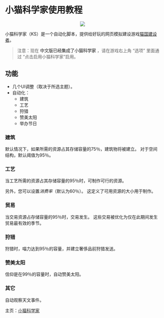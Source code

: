 # 小猫科学家使用教程

<p align="center"><img src="https://i.imgur.com/AWHGIGH.jpg" /></p>

小猫科学家（KS）是一个自动化脚本，提供给好玩的网页模拟建设游戏[猫国建设者](http://likexia.gitee.io/cat-zh/)。

> 注意：现在 **中文版已经集成了小猫科学家** ，请在游戏右上角 “选项” 里面通过 “点击启用小猫科学家”启用。

## 功能

- 几个UI调整（取决于所选主题）。
- 自动化：
    - 建筑
    - 工艺
    - 狩猎
    - 赞美太阳
    - 举办节日

### 建筑

默认情况下，如果所需的资源占其存储容量的75％，建筑物将被建立。 对于空间结构，默认阈值为95％。

### 工艺

当工艺所需的资源占其存储容量的95％时，可制作可行的资源。

另外，您可以设置*消费率*（默认为60％）。 这定义了可用资源的大小用于制作。

### 贸易

当交易资源占存储容量的95％时，交易发生。 这些交易被优化为仅在此期间发生贸易最有效的季节。

### 狩猎

狩猎时，喵力达到95％的容量，并建立奢侈品前狩猎发送。

### 赞美太阳

信仰是在99％的容量时，自动赞美太阳。

### 其它

自动观察天文事件。

主页：[小猫科学家](https://gitee.com/likexia/cbc-kitten-scientists)
